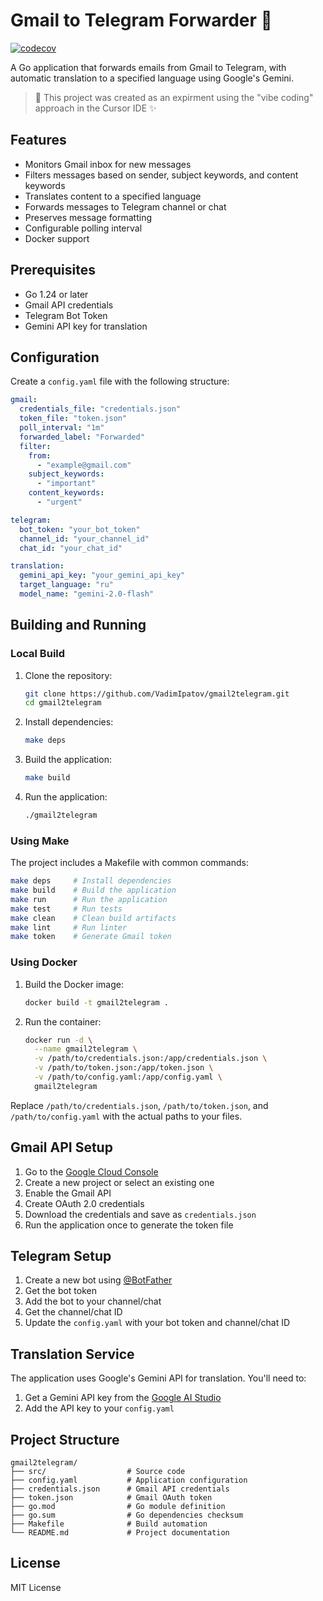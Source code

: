 # Gmail to Telegram Forwarder 🚀

[![codecov](https://codecov.io/gh/vadimipatov/gmail2telegram/graph/badge.svg?token=YOUR_TOKEN)](https://codecov.io/gh/vadimipatov/gmail2telegram)

A Go application that forwards emails from Gmail to Telegram, with automatic translation to a specified language using Google's Gemini.

> 🎨 This project was created as an expirment using the "vibe coding" approach in the Cursor IDE ✨

## Features

- Monitors Gmail inbox for new messages
- Filters messages based on sender, subject keywords, and content keywords
- Translates content to a specified language
- Forwards messages to Telegram channel or chat
- Preserves message formatting
- Configurable polling interval
- Docker support

## Prerequisites

- Go 1.24 or later
- Gmail API credentials
- Telegram Bot Token
- Gemini API key for translation

## Configuration

Create a `config.yaml` file with the following structure:

```yaml
gmail:
  credentials_file: "credentials.json"
  token_file: "token.json"
  poll_interval: "1m"
  forwarded_label: "Forwarded"
  filter:
    from:
      - "example@gmail.com"
    subject_keywords:
      - "important"
    content_keywords:
      - "urgent"

telegram:
  bot_token: "your_bot_token"
  channel_id: "your_channel_id"
  chat_id: "your_chat_id"

translation:
  gemini_api_key: "your_gemini_api_key"
  target_language: "ru"
  model_name: "gemini-2.0-flash"
```

## Building and Running

### Local Build

1. Clone the repository:
   ```bash
   git clone https://github.com/VadimIpatov/gmail2telegram.git
   cd gmail2telegram
   ```

2. Install dependencies:
   ```bash
   make deps
   ```

3. Build the application:
   ```bash
   make build
   ```

4. Run the application:
   ```bash
   ./gmail2telegram
   ```

### Using Make

The project includes a Makefile with common commands:

```bash
make deps     # Install dependencies
make build    # Build the application
make run      # Run the application
make test     # Run tests
make clean    # Clean build artifacts
make lint     # Run linter
make token    # Generate Gmail token
```

### Using Docker

1. Build the Docker image:
   ```bash
   docker build -t gmail2telegram .
   ```

2. Run the container:
   ```bash
   docker run -d \
     --name gmail2telegram \
     -v /path/to/credentials.json:/app/credentials.json \
     -v /path/to/token.json:/app/token.json \
     -v /path/to/config.yaml:/app/config.yaml \
     gmail2telegram
   ```

Replace `/path/to/credentials.json`, `/path/to/token.json`, and `/path/to/config.yaml` with the actual paths to your files.

## Gmail API Setup

1. Go to the [Google Cloud Console](https://console.cloud.google.com/)
2. Create a new project or select an existing one
3. Enable the Gmail API
4. Create OAuth 2.0 credentials
5. Download the credentials and save as `credentials.json`
6. Run the application once to generate the token file

## Telegram Setup

1. Create a new bot using [@BotFather](https://t.me/botfather)
2. Get the bot token
3. Add the bot to your channel/chat
4. Get the channel/chat ID
5. Update the `config.yaml` with your bot token and channel/chat ID

## Translation Service

The application uses Google's Gemini API for translation. You'll need to:

1. Get a Gemini API key from the [Google AI Studio](https://makersuite.google.com/app/apikey)
2. Add the API key to your `config.yaml`

## Project Structure

```
gmail2telegram/
├── src/                  # Source code
├── config.yaml           # Application configuration
├── credentials.json      # Gmail API credentials
├── token.json            # Gmail OAuth token
├── go.mod                # Go module definition
├── go.sum                # Go dependencies checksum
├── Makefile              # Build automation
└── README.md             # Project documentation
```

## License

MIT License 